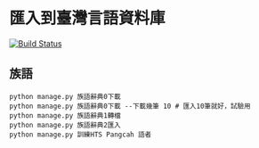 # 匯入到臺灣言語資料庫
[![Build Status](https://travis-ci.org/sih4sing5hong5/hue7jip8.svg?branch=master)](https://travis-ci.org/sih4sing5hong5/hue7jip8)


## 族語
```
python manage.py 族語辭典0下載
python manage.py 族語辭典0下載 --下載幾筆 10 # 匯入10筆就好，試驗用
python manage.py 族語辭典1轉檔
python manage.py 族語辭典2匯入
python manage.py 訓練HTS Pangcah 語者
```